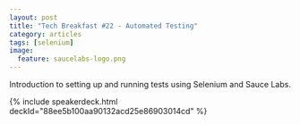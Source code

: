 ```yaml
---
layout: post
title: "Tech Breakfast #22 - Automated Testing"
category: articles
tags: [selenium]
image:
  feature: saucelabs-logo.png
---
```


Introduction to setting up and running tests using Selenium and Sauce Labs. 

{% include speakerdeck.html deckId="88ee5b100aa90132acd25e86903014cd" %}

